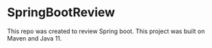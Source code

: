 # SpringBootReview
 This repo was created to review Spring boot. This project was built on Maven and Java 11. 
